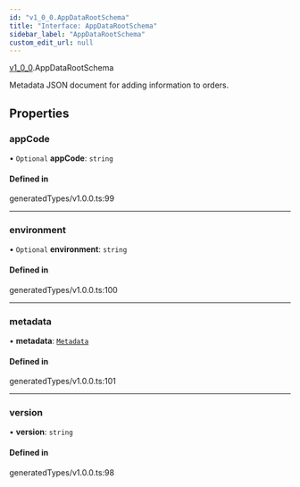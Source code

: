 ```yaml
---
id: "v1_0_0.AppDataRootSchema"
title: "Interface: AppDataRootSchema"
sidebar_label: "AppDataRootSchema"
custom_edit_url: null
---
```


[v1\_0\_0](../namespaces/v1_0_0.md).AppDataRootSchema

Metadata JSON document for adding information to orders.

## Properties

### appCode

• `Optional` **appCode**: `string`

#### Defined in

generatedTypes/v1.0.0.ts:99

___

### environment

• `Optional` **environment**: `string`

#### Defined in

generatedTypes/v1.0.0.ts:100

___

### metadata

• **metadata**: [`Metadata`](v1_0_0.Metadata.md)

#### Defined in

generatedTypes/v1.0.0.ts:101

___

### version

• **version**: `string`

#### Defined in

generatedTypes/v1.0.0.ts:98
